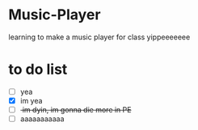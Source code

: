 # Music-Player
learning to make a music player for class yippeeeeeee
# to do list
- [ ] yea
- [x] im yea
- [ ] <del> im dyin, im gonna die more in PE <del>
- [ ] aaaaaaaaaaa
